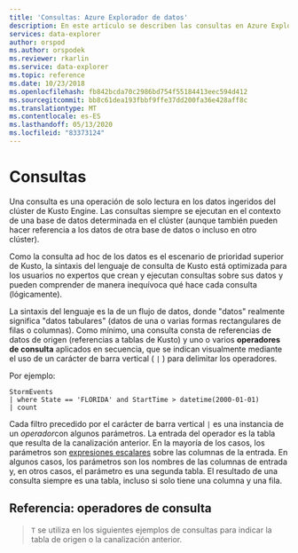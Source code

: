```yaml
---
title: 'Consultas: Azure Explorador de datos'
description: En este artículo se describen las consultas en Azure Explorador de datos.
services: data-explorer
author: orspod
ms.author: orspodek
ms.reviewer: rkarlin
ms.service: data-explorer
ms.topic: reference
ms.date: 10/23/2018
ms.openlocfilehash: fb842bcda70c2986bd754f55184413eec594d412
ms.sourcegitcommit: bb8c61dea193fbbf9ffe37dd200fa36e428aff8c
ms.translationtype: MT
ms.contentlocale: es-ES
ms.lasthandoff: 05/13/2020
ms.locfileid: "83373124"
---
```

# <a name="queries"></a>Consultas

Una consulta es una operación de solo lectura en los datos ingeridos del clúster de Kusto Engine. Las consultas siempre se ejecutan en el contexto de una base de datos determinada en el clúster (aunque también pueden hacer referencia a los datos de otra base de datos o incluso en otro clúster).

Como la consulta ad hoc de los datos es el escenario de prioridad superior de Kusto, la sintaxis del lenguaje de consulta de Kusto está optimizada para los usuarios no expertos que crean y ejecutan consultas sobre sus datos y pueden comprender de manera inequívoca qué hace cada consulta (lógicamente).

La sintaxis del lenguaje es la de un flujo de datos, donde "datos" realmente significa "datos tabulares" (datos de una o varias formas rectangulares de filas o columnas). Como mínimo, una consulta consta de referencias de datos de origen (referencias a tablas de Kusto) y uno o varios **operadores de consulta** aplicados en secuencia, que se indican visualmente mediante el uso de un carácter de barra vertical ( `|` ) para delimitar los operadores.

Por ejemplo:

<!-- csl: https://help.kusto.windows.net:443/Samples -->
```kusto
StormEvents 
| where State == 'FLORIDA' and StartTime > datetime(2000-01-01)
| count
```
    
Cada filtro precedido por el carácter de barra vertical `|` es una instancia de un *operador*con algunos parámetros. La entrada del operador es la tabla que resulta de la canalización anterior. En la mayoría de los casos, los parámetros son [expresiones escalares](./scalar-data-types/index.md) sobre las columnas de la entrada.
En algunos casos, los parámetros son los nombres de las columnas de entrada y, en otros casos, el parámetro es una segunda tabla. El resultado de una consulta siempre es una tabla, incluso si solo tiene una columna y una fila.

## <a name="reference-query-operators"></a>Referencia: operadores de consulta

> `T` se utiliza en los siguientes ejemplos de consultas para indicar la tabla de origen o la canalización anterior.
